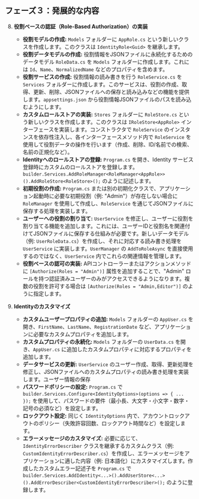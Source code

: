 ## フェーズ３：発展的な内容

8.  **役割ベースの認証（Role-Based Authorization）の実装**

    -  **役割モデルの作成:** `Models` フォルダーに `AppRole.cs` という新しいクラスを作成します。このクラスは `IdentityRole<Guid>` を継承します。
    -  **役割データモデルの作成:** 役割情報をJSONファイルに永続化するためのデータモデル `RoleData.cs` を `Models` フォルダーに作成します。これには `Id`、`Name`、`NormalizedName` などのプロパティを含めます。
	-  **役割サービスの作成:** 役割情報の読み書きを行う `RoleService.cs` を `Services` フォルダーに作成します。このサービスは、役割の作成、取得、更新、削除、JSONファイルへの保存と読み込みなどの機能を提供します。`appsettings.json` から役割情報JSONファイルのパスを読み込むようにします。
	-  **カスタムロールストアの実装:** `Stores` フォルダーに `RoleStore.cs` という新しいクラスを作成します。このクラスは `IRoleStore<AppRole>` インターフェースを実装します。コンストラクタで `RoleService` のインスタンスを依存性注入し、各インターフェースメソッド内で `RoleService` を使用して役割データの操作を行います（作成、削除、ID/名前での検索、名前の正規化など）。
	-  **Identityへのロールストアの登録:** `Program.cs` を開き、Identity サービス登録時にカスタムのロールストアを登録します。`builder.Services.AddRoleManager<RoleManager<AppRole>>().AddRoleStore<RoleStore>();` のように記述します。
	-  **初期役割の作成:** `Program.cs` または別の初期化クラスで、アプリケーション起動時に必要な初期役割（例: "Admin"）が存在しない場合に `RoleManager` を使用して作成し、`RoleService` を通じてJSONファイルに保存する処理を実装します。
	-  **ユーザーへの役割の割り当て:** `UserService` を修正し、ユーザーに役割を割り当てる機能を追加します。これには、ユーザーIDと役割名を関連付けてJSONファイルに保存する仕組みが必要です。新しいデータモデル（例: `UserRoleData.cs`）を作成し、それに対応する読み書き処理を `UserService` に実装します。`UserManager` の `AddToRoleAsync` を直接使用するのではなく、`UserService` 内でこれらの関連情報を管理します。
	-  **役割ベースの認可の実装:** APIコントローラーまたはアクションメソッドに `[Authorize(Roles = "Admin")]` 属性を追加することで、"Admin" ロールを持つ認証済みユーザーのみがアクセスできるようになります。複数の役割を許可する場合は `[Authorize(Roles = "Admin,Editor")]` のように指定します。

9.  **Identityのカスタマイズ**

	-  **カスタムユーザープロパティの追加:** `Models` フォルダーの `AppUser.cs` を開き、`FirstName`、`LastName`、`RegistrationDate` など、アプリケーションに必要なカスタムプロパティを追加します。
	-  **カスタムプロパティの永続化:** `Models` フォルダーの `UserData.cs` を開き、`AppUser.cs` に追加したカスタムプロパティに対応するプロパティを追加します。
	-  **データサービスの更新:** `UserService` のユーザー作成、取得、更新処理を修正し、JSONファイルへのカスタムプロパティの読み書き処理を実装します。ユーザー情報の保存
	-  **パスワードポリシーの設定:** `Program.cs` で `builder.Services.Configure<IdentityOptions>(options => { ... });` を使用して、パスワードの要件（最小長、大文字・小文字・数字・記号の必須など）を設定します。
	-  **ロックアウト設定:** 同じく `IdentityOptions` 内で、アカウントロックアウトのポリシー（失敗許容回数、ロックアウト時間など）を設定します。
	-  **エラーメッセージのカスタマイズ:** 必要に応じて、`IdentityErrorDescriber` クラスを継承するカスタムクラス（例: `CustomIdentityErrorDescriber.cs`）を作成し、エラーメッセージをアプリケーションに適した内容（例: 日本語化）にカスタマイズします。作成したカスタムエラー記述子を `Program.cs` で `builder.Services.AddIdentity<...>().AddUserStore<...>().AddErrorDescriber<CustomIdentityErrorDescriber>();` のように登録します。